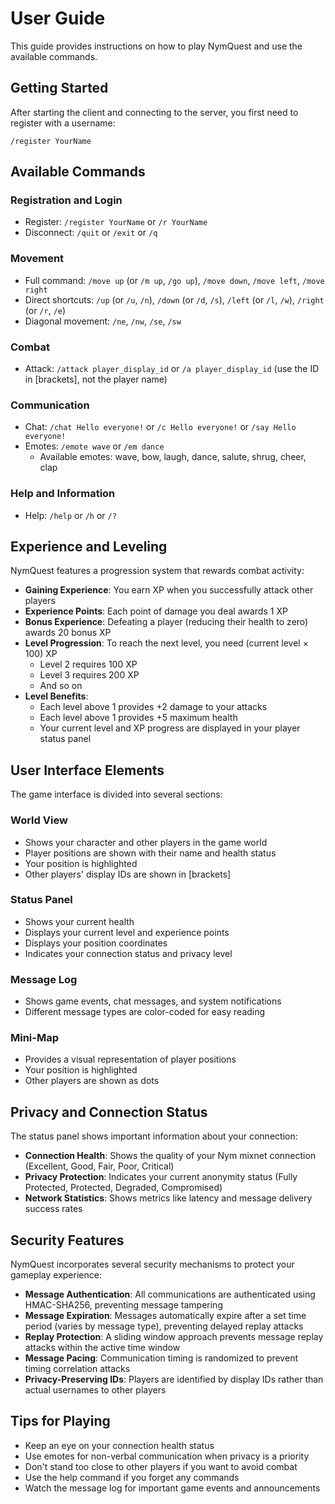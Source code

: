 # User Guide

This guide provides instructions on how to play NymQuest and use the available commands.

## Getting Started

After starting the client and connecting to the server, you first need to register with a username:
```
/register YourName
```

## Available Commands

### Registration and Login
- Register: `/register YourName` or `/r YourName`
- Disconnect: `/quit` or `/exit` or `/q`

### Movement
- Full command: `/move up` (or `/m up`, `/go up`), `/move down`, `/move left`, `/move right`
- Direct shortcuts: `/up` (or `/u`, `/n`), `/down` (or `/d`, `/s`), `/left` (or `/l`, `/w`), `/right` (or `/r`, `/e`)
- Diagonal movement: `/ne`, `/nw`, `/se`, `/sw`

### Combat
- Attack: `/attack player_display_id` or `/a player_display_id` (use the ID in [brackets], not the player name)

### Communication
- Chat: `/chat Hello everyone!` or `/c Hello everyone!` or `/say Hello everyone!`
- Emotes: `/emote wave` or `/em dance` 
  - Available emotes: wave, bow, laugh, dance, salute, shrug, cheer, clap

### Help and Information
- Help: `/help` or `/h` or `/?`

## Experience and Leveling

NymQuest features a progression system that rewards combat activity:

- **Gaining Experience**: You earn XP when you successfully attack other players
- **Experience Points**: Each point of damage you deal awards 1 XP
- **Bonus Experience**: Defeating a player (reducing their health to zero) awards 20 bonus XP
- **Level Progression**: To reach the next level, you need (current level × 100) XP
  - Level 2 requires 100 XP
  - Level 3 requires 200 XP
  - And so on
- **Level Benefits**:
  - Each level above 1 provides +2 damage to your attacks
  - Each level above 1 provides +5 maximum health
  - Your current level and XP progress are displayed in your player status panel

## User Interface Elements

The game interface is divided into several sections:

### World View
- Shows your character and other players in the game world
- Player positions are shown with their name and health status
- Your position is highlighted
- Other players' display IDs are shown in [brackets]

### Status Panel
- Shows your current health
- Displays your current level and experience points
- Displays your position coordinates
- Indicates your connection status and privacy level

### Message Log
- Shows game events, chat messages, and system notifications
- Different message types are color-coded for easy reading

### Mini-Map
- Provides a visual representation of player positions
- Your position is highlighted
- Other players are shown as dots

## Privacy and Connection Status

The status panel shows important information about your connection:

- **Connection Health**: Shows the quality of your Nym mixnet connection (Excellent, Good, Fair, Poor, Critical)
- **Privacy Protection**: Indicates your current anonymity status (Fully Protected, Protected, Degraded, Compromised)
- **Network Statistics**: Shows metrics like latency and message delivery success rates

## Security Features

NymQuest incorporates several security mechanisms to protect your gameplay experience:

- **Message Authentication**: All communications are authenticated using HMAC-SHA256, preventing message tampering
- **Message Expiration**: Messages automatically expire after a set time period (varies by message type), preventing delayed replay attacks
- **Replay Protection**: A sliding window approach prevents message replay attacks within the active time window
- **Message Pacing**: Communication timing is randomized to prevent timing correlation attacks
- **Privacy-Preserving IDs**: Players are identified by display IDs rather than actual usernames to other players

## Tips for Playing

- Keep an eye on your connection health status
- Use emotes for non-verbal communication when privacy is a priority
- Don't stand too close to other players if you want to avoid combat
- Use the help command if you forget any commands
- Watch the message log for important game events and announcements
